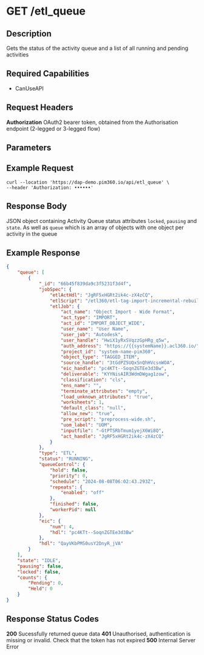 # GET /etl_queue

## Description
Gets the status of the activity queue and a list of all running and pending activities

## Required Capabilities
* CanUseAPI

## Request Headers

**Authorization** OAuth2 bearer token, obtained from the Authorisation endpoint (2-legged or 3-legged flow)

## Parameters



## Example Request
```
curl --location 'https://dap-demo.pim360.io/api/etl_queue' \
--header 'Authorization: ••••••'
```

## Response Body
JSON object containing Activity Queue status attributes `locked`, `pausing` and `state`. As well as `queue` which is an array of objects with one object per activity in the queue

## Example Response
```JSON
{
    "queue": [
        {
            "_id": "66b45f839da9c3f5231f3d4f",
            "jobSpec": {
                "etlActHdl": "JgRF5xHGRt2ik4c-zX4zCQ",
                "etlScript": "/etl360/etl-tag-import-incremental-rebuild/build/etl-tag-import-incremental-rebuild.js",
                "etlJob": {
                    "act_name": "Object Import - Wide Format",
                    "act_type": "IMPORT",
                    "act_id": "IMPORT_OBJECT_WIDE",
                    "user_name": "User Name",
                    "user_job": "Autodesk",
                    "user_handle": "HwiX1yRxSVqzzGpHRg_q5w",
                    "auth_address": "https://{{systemName}}.acl360.io/",
                    "project_id": "system-name-pim360",
                    "object_type": "TAGGED_ITEM",
                    "source_handle": "3tGdPZ5UQxSnQhHVcsnWOA",
                    "eic_handle": "pc4KTt--SoqnZGTEe3d3Bw",
                    "deliverable": "KYYNisAIR3WdmDWgag1zow",
                    "classification": "cls",
                    "ens_name": "",
                    "terminate_attributes": "empty",
                    "load_unknown_attributes": "true",
                    "worksheets": 1,
                    "default_class": "null",
                    "allow_new": "true",
                    "pre_script": "preprocess-wide.sh",
                    "uom_label": "UOM",
                    "inputfile": "-GtPTSRbTmum1yejX6Wi8Q",
                    "act_handle": "JgRF5xHGRt2ik4c-zX4zCQ"
                }
            },
            "type": "ETL",
            "status": "RUNNING",
            "queueControl": {
                "hold": false,
                "priority": 0,
                "schedule": "2024-08-08T06:02:43.293Z",
                "repeats": {
                    "enabled": "off"
                },
                "finished": false,
                "workerPid": null
            },
            "eic": {
                "num": 4,
                "hdl": "pc4KTt--SoqnZGTEe3d3Bw"
            },
            "hdl": "QayVKbPMS0usY2DnyR_jVA"
        }
    ],
    "state": "IDLE",
    "pausing": false,
    "locked": false,
    "counts": {
        "Pending": 0,
        "Held": 0
    }
}
```

## Response Status Codes
**200** Sucessfully returned queue data
**401** Unauthorised, authentication is missing or invalid. Check that the token has not expired
**500** Internal Server Error


